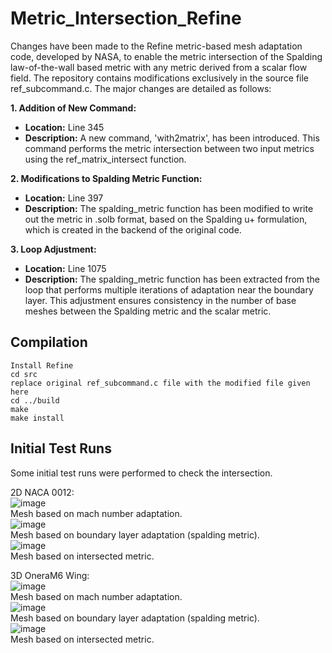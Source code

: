 # Metric_Intersection_Refine

Changes have been made to the Refine metric-based mesh adaptation code, developed by NASA, to enable the metric intersection of the Spalding law-of-the-wall based metric with any metric derived from a scalar flow field. The repository contains modifications exclusively in the source file ref_subcommand.c. The major changes are detailed as follows:

**1. Addition of New Command:**
- **Location:** Line 345
- **Description:** A new command, 'with2matrix', has been introduced. This command performs the metric intersection between two input metrics using the ref_matrix_intersect function.

**2. Modifications to Spalding Metric Function:**
- **Location:** Line 397
- **Description:** The spalding_metric function has been modified to write out the metric in .solb format, based on the Spalding u+ formulation, which is created in the backend of the original code.

**3. Loop Adjustment:**
- **Location:** Line 1075
- **Description:** The spalding_metric function has been extracted from the loop that performs multiple iterations of adaptation near the boundary layer. This adjustment ensures consistency in the number of base meshes between the Spalding metric and the scalar metric.

## Compilation

```
Install Refine
cd src
replace original ref_subcommand.c file with the modified file given here
cd ../build
make
make install
```

## Initial Test Runs

Some initial test runs were performed to check the intersection.

2D NACA 0012:\
![image](https://github.com/user-attachments/assets/abee73b6-cd2e-40cc-80af-fb83b9827db6)\
Mesh based on mach number adaptation.\
![image](https://github.com/user-attachments/assets/af399d97-f8cd-4056-b52a-143a55f2e51b)\
Mesh based on boundary layer adaptation (spalding metric).\
![image](https://github.com/user-attachments/assets/bb710f4f-56c0-4b97-a54d-389c00f42b8f)\
Mesh based on intersected metric.

3D OneraM6 Wing:\
![image](https://github.com/user-attachments/assets/ad99130d-e8b6-422f-89f1-6bfa6ae0b51b)\
Mesh based on mach number adaptation.\
![image](https://github.com/user-attachments/assets/a32cb4c7-7f71-4489-8f6c-43647b9587c2)\
Mesh based on boundary layer adaptation (spalding metric).\
![image](https://github.com/user-attachments/assets/ec0798b3-bb24-4ece-bb18-30d58e6a3436)\
Mesh based on intersected metric.





